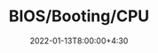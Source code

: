 ---
type: lecture
date: 2022-01-13T8:00:00+4:30
title: BIOS/Booting/CPU
tldr: "Booting an Operating System."
thumbnail: /static_files/presentations/staticanalysis.jpeg
links:
    - url: /static_files/presentations/2_bootprocess.pdf
      name: slides
---